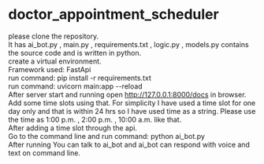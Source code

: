 # doctor_appointment_scheduler
please clone the repository.</br>
It has ai_bot.py , main.py  , requirements.txt  , logic.py , models.py  contains the source code and is written in python.</br>
create a virtual environment.</br>
Framework used: FastApi</br>
run command: pip install -r requirements.txt</br>
run command:  uvicorn main:app --reload</br>
After server start and running open http://127.0.0.1:8000/docs in browser.</br>
Add some time slots using that. For simplicity I have used a time slot for one day only and that is within 24 hrs so I have used time as a string. Please use the time as 1:00 p.m. , 2:00 p.m. , 10:00 a.m.  like that. </br>
After adding a time slot through the api.</br>
Go to the command line and run command: python ai_bot.py</br>
After running You can talk to ai_bot and ai_bot can respond with voice and text on command line.</br>
